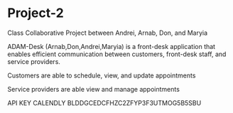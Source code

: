 # Project-2
Class Collaborative Project between Andrei, Arnab, Don, and Maryia

ADAM-Desk (Arnab,Don,Andrei,Maryia) is a front-desk application that enables efficient communication between customers, front-desk staff, and service providers.

Customers are able to schedule, view, and update appointments

Service providers are able view and manage appointments


API KEY CALENDLY BLDDGCEDCFHZC2ZFYP3F3UTMOG5B5SBU